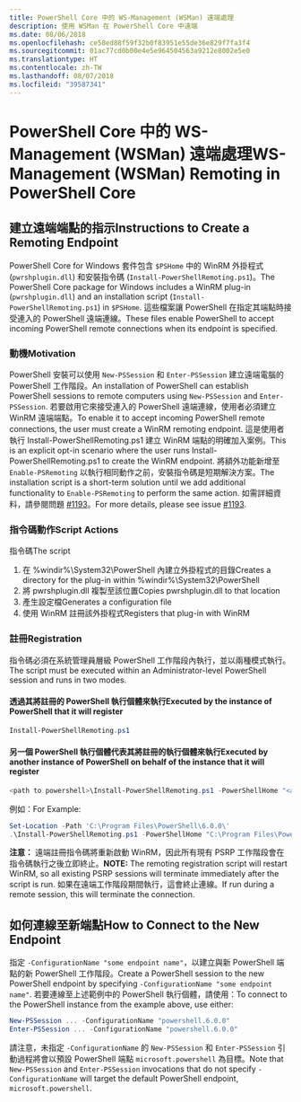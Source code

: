 ```yaml
---
title: PowerShell Core 中的 WS-Management (WSMan) 遠端處理
description: 使用 WSMan 在 PowerShell Core 中遠端
ms.date: 08/06/2018
ms.openlocfilehash: ce58ed88f59f32b0f83951e55de36e829f7fa3f4
ms.sourcegitcommit: 01ac77cd0b00e4e5e964504563a9212e8002e5e0
ms.translationtype: HT
ms.contentlocale: zh-TW
ms.lasthandoff: 08/07/2018
ms.locfileid: "39587341"
---
```

# <a name="ws-management-wsman-remoting-in-powershell-core"></a><span data-ttu-id="3660b-103">PowerShell Core 中的 WS-Management (WSMan) 遠端處理</span><span class="sxs-lookup"><span data-stu-id="3660b-103">WS-Management (WSMan) Remoting in PowerShell Core</span></span>

## <a name="instructions-to-create-a-remoting-endpoint"></a><span data-ttu-id="3660b-104">建立遠端端點的指示</span><span class="sxs-lookup"><span data-stu-id="3660b-104">Instructions to Create a Remoting Endpoint</span></span>

<span data-ttu-id="3660b-105">PowerShell Core for Windows 套件包含 `$PSHome` 中的 WinRM 外掛程式 (`pwrshplugin.dll`) 和安裝指令碼 (`Install-PowerShellRemoting.ps1`)。</span><span class="sxs-lookup"><span data-stu-id="3660b-105">The PowerShell Core package for Windows includes a WinRM plug-in (`pwrshplugin.dll`) and an installation script (`Install-PowerShellRemoting.ps1`) in `$PSHome`.</span></span>
<span data-ttu-id="3660b-106">這些檔案讓 PowerShell 在指定其端點時接受連入的 PowerShell 遠端連線。</span><span class="sxs-lookup"><span data-stu-id="3660b-106">These files enable PowerShell to accept incoming PowerShell remote connections when its endpoint is specified.</span></span>

### <a name="motivation"></a><span data-ttu-id="3660b-107">動機</span><span class="sxs-lookup"><span data-stu-id="3660b-107">Motivation</span></span>

<span data-ttu-id="3660b-108">PowerShell 安裝可以使用 `New-PSSession` 和 `Enter-PSSession` 建立遠端電腦的 PowerShell 工作階段。</span><span class="sxs-lookup"><span data-stu-id="3660b-108">An installation of PowerShell can establish PowerShell sessions to remote computers using `New-PSSession` and `Enter-PSSession`.</span></span>
<span data-ttu-id="3660b-109">若要啟用它來接受連入的 PowerShell 遠端連線，使用者必須建立 WinRM 遠端端點。</span><span class="sxs-lookup"><span data-stu-id="3660b-109">To enable it to accept incoming PowerShell remote connections, the user must create a WinRM remoting endpoint.</span></span>
<span data-ttu-id="3660b-110">這是使用者執行 Install-PowerShellRemoting.ps1 建立 WinRM 端點的明確加入案例。</span><span class="sxs-lookup"><span data-stu-id="3660b-110">This is an explicit opt-in scenario where the user runs Install-PowerShellRemoting.ps1 to create the WinRM endpoint.</span></span>
<span data-ttu-id="3660b-111">將額外功能新增至 `Enable-PSRemoting` 以執行相同動作之前，安裝指令碼是短期解決方案。</span><span class="sxs-lookup"><span data-stu-id="3660b-111">The installation script is a short-term solution until we add additional functionality to `Enable-PSRemoting` to perform the same action.</span></span>
<span data-ttu-id="3660b-112">如需詳細資料，請參閱問題 [#1193](https://github.com/PowerShell/PowerShell/issues/1193)。</span><span class="sxs-lookup"><span data-stu-id="3660b-112">For more details, please see issue [#1193](https://github.com/PowerShell/PowerShell/issues/1193).</span></span>

### <a name="script-actions"></a><span data-ttu-id="3660b-113">指令碼動作</span><span class="sxs-lookup"><span data-stu-id="3660b-113">Script Actions</span></span>

<span data-ttu-id="3660b-114">指令碼</span><span class="sxs-lookup"><span data-stu-id="3660b-114">The script</span></span>

1. <span data-ttu-id="3660b-115">在 %windir%\System32\PowerShell 內建立外掛程式的目錄</span><span class="sxs-lookup"><span data-stu-id="3660b-115">Creates a directory for the plug-in within %windir%\System32\PowerShell</span></span>
1. <span data-ttu-id="3660b-116">將 pwrshplugin.dll 複製至該位置</span><span class="sxs-lookup"><span data-stu-id="3660b-116">Copies pwrshplugin.dll to that location</span></span>
1. <span data-ttu-id="3660b-117">產生設定檔</span><span class="sxs-lookup"><span data-stu-id="3660b-117">Generates a configuration file</span></span>
1. <span data-ttu-id="3660b-118">使用 WinRM 註冊該外掛程式</span><span class="sxs-lookup"><span data-stu-id="3660b-118">Registers that plug-in with WinRM</span></span>

### <a name="registration"></a><span data-ttu-id="3660b-119">註冊</span><span class="sxs-lookup"><span data-stu-id="3660b-119">Registration</span></span>

<span data-ttu-id="3660b-120">指令碼必須在系統管理員層級 PowerShell 工作階段內執行，並以兩種模式執行。</span><span class="sxs-lookup"><span data-stu-id="3660b-120">The script must be executed within an Administrator-level PowerShell session and runs in two modes.</span></span>

#### <a name="executed-by-the-instance-of-powershell-that-it-will-register"></a><span data-ttu-id="3660b-121">透過其將註冊的 PowerShell 執行個體來執行</span><span class="sxs-lookup"><span data-stu-id="3660b-121">Executed by the instance of PowerShell that it will register</span></span>

```powershell
Install-PowerShellRemoting.ps1
```

#### <a name="executed-by-another-instance-of-powershell-on-behalf-of-the-instance-that-it-will-register"></a><span data-ttu-id="3660b-122">另一個 PowerShell 執行個體代表其將註冊的執行個體來執行</span><span class="sxs-lookup"><span data-stu-id="3660b-122">Executed by another instance of PowerShell on behalf of the instance that it will register</span></span>

```powershell
<path to powershell>\Install-PowerShellRemoting.ps1 -PowerShellHome "<absolute path to the instance's $PSHOME>"
```

<span data-ttu-id="3660b-123">例如：</span><span class="sxs-lookup"><span data-stu-id="3660b-123">For Example:</span></span>

```powershell
Set-Location -Path 'C:\Program Files\PowerShell\6.0.0\'
.\Install-PowerShellRemoting.ps1 -PowerShellHome "C:\Program Files\PowerShell\6.0.0\"
```

<span data-ttu-id="3660b-124">**注意：** 遠端註冊指令碼將重新啟動 WinRM，因此所有現有 PSRP 工作階段會在指令碼執行之後立即終止。</span><span class="sxs-lookup"><span data-stu-id="3660b-124">**NOTE:** The remoting registration script will restart WinRM, so all existing PSRP sessions will terminate immediately after the script is run.</span></span> <span data-ttu-id="3660b-125">如果在遠端工作階段期間執行，這會終止連線。</span><span class="sxs-lookup"><span data-stu-id="3660b-125">If run during a remote session, this will terminate the connection.</span></span>

## <a name="how-to-connect-to-the-new-endpoint"></a><span data-ttu-id="3660b-126">如何連線至新端點</span><span class="sxs-lookup"><span data-stu-id="3660b-126">How to Connect to the New Endpoint</span></span>

<span data-ttu-id="3660b-127">指定 `-ConfigurationName "some endpoint name"`，以建立與新 PowerShell 端點的新 PowerShell 工作階段。</span><span class="sxs-lookup"><span data-stu-id="3660b-127">Create a PowerShell session to the new PowerShell endpoint by specifying `-ConfigurationName "some endpoint name"`.</span></span> <span data-ttu-id="3660b-128">若要連線至上述範例中的 PowerShell 執行個體，請使用：</span><span class="sxs-lookup"><span data-stu-id="3660b-128">To connect to the PowerShell instance from the example above, use either:</span></span>

```powershell
New-PSSession ... -ConfigurationName "powershell.6.0.0"
Enter-PSSession ... -ConfigurationName "powershell.6.0.0"
```

<span data-ttu-id="3660b-129">請注意，未指定 `-ConfigurationName` 的 `New-PSSession` 和 `Enter-PSSession` 引動過程將會以預設 PowerShell 端點 `microsoft.powershell` 為目標。</span><span class="sxs-lookup"><span data-stu-id="3660b-129">Note that `New-PSSession` and `Enter-PSSession` invocations that do not specify `-ConfigurationName` will target the default PowerShell endpoint, `microsoft.powershell`.</span></span>